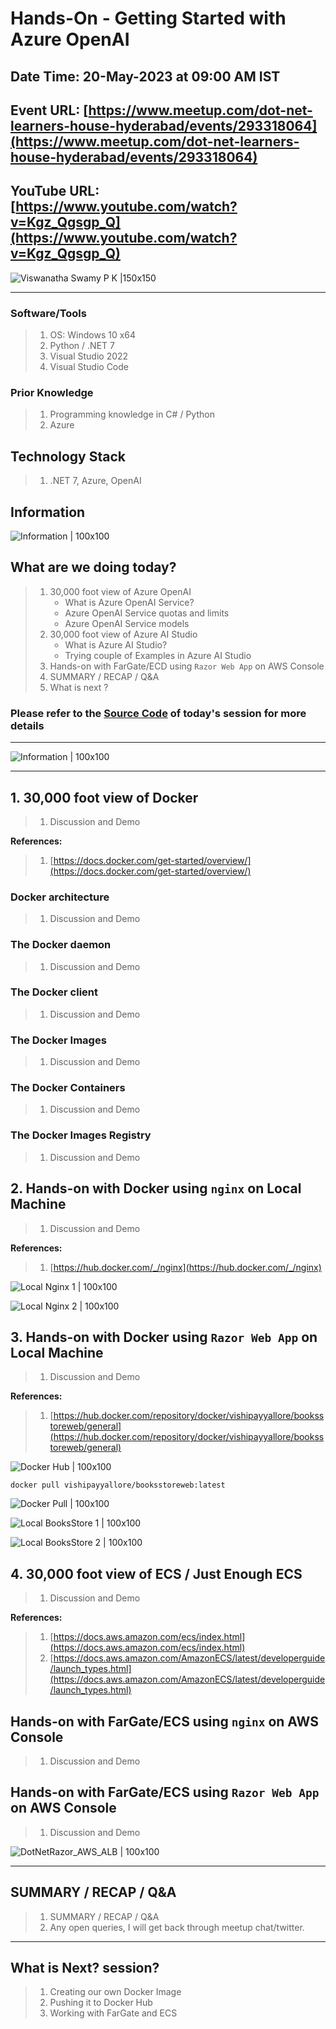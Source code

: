 # Hands-On - Getting Started with Azure OpenAI

## Date Time: 20-May-2023 at 09:00 AM IST

## Event URL: [https://www.meetup.com/dot-net-learners-house-hyderabad/events/293318064](https://www.meetup.com/dot-net-learners-house-hyderabad/events/293318064)

## YouTube URL: [https://www.youtube.com/watch?v=Kgz_Qgsgp_Q](https://www.youtube.com/watch?v=Kgz_Qgsgp_Q)

![Viswanatha Swamy P K |150x150](./Documentation/Images/ViswanathaSwamyPK.PNG)

---

### Software/Tools

> 1. OS: Windows 10 x64
> 1. Python / .NET 7
> 1. Visual Studio 2022
> 1. Visual Studio Code

### Prior Knowledge

> 1. Programming knowledge in C# / Python
> 1. Azure

## Technology Stack

> 1. .NET 7, Azure, OpenAI

## Information

![Information | 100x100](./Documentation/Images/Information.PNG)

## What are we doing today?

> 1. 30,000 foot view of Azure OpenAI
>    - What is Azure OpenAI Service?
>    - Azure OpenAI Service quotas and limits
>    - Azure OpenAI Service models
> 1. 30,000 foot view of Azure AI Studio
>    - What is Azure AI Studio?
>    - Trying couple of Examples in Azure AI Studio
> 1. Hands-on with FarGate/ECD using `Razor Web App` on AWS Console
> 1. SUMMARY / RECAP / Q&A
> 1. What is next ?

### Please refer to the [**Source Code**](https://github.com/vishipayyallore/speaker-series-2023/tree/main/AzureOpenAI) of today's session for more details

---

![Information | 100x100](./Documentation/Images/SeatBelt.PNG)

---

## 1. 30,000 foot view of Docker

> 1. Discussion and Demo

**References:**

> 1. [https://docs.docker.com/get-started/overview/](https://docs.docker.com/get-started/overview/)

### Docker architecture

> 1. Discussion and Demo

### The Docker daemon

> 1. Discussion and Demo

### The Docker client

> 1. Discussion and Demo

### The Docker Images

> 1. Discussion and Demo

### The Docker Containers

> 1. Discussion and Demo

### The Docker Images Registry

> 1. Discussion and Demo

## 2. Hands-on with Docker using `nginx` on Local Machine

> 1. Discussion and Demo

**References:**

> 1. [https://hub.docker.com/_/nginx](https://hub.docker.com/_/nginx)

![Local Nginx 1 | 100x100](./Documentation/Images/Local_Nginx_1.PNG)

![Local Nginx 2 | 100x100](./Documentation/Images/Local_Nginx_2.PNG)

## 3. Hands-on with Docker using `Razor Web App` on Local Machine

> 1. Discussion and Demo

**References:**

> 1. [https://hub.docker.com/repository/docker/vishipayyallore/booksstoreweb/general](https://hub.docker.com/repository/docker/vishipayyallore/booksstoreweb/general)

![Docker Hub | 100x100](./Documentation/Images/Docker_Hub.PNG)

```dockercmd
docker pull vishipayyallore/booksstoreweb:latest
```

![Docker Pull | 100x100](./Documentation/Images/Docker_Pull.PNG)

![Local BooksStore 1 | 100x100](./Documentation/Images/Local_BooksStore_1.PNG)

![Local BooksStore 2 | 100x100](./Documentation/Images/Local_BooksStore_2.PNG)

## 4. 30,000 foot view of ECS / Just Enough ECS

> 1. Discussion and Demo

**References:**

> 1. [https://docs.aws.amazon.com/ecs/index.html](https://docs.aws.amazon.com/ecs/index.html)
> 1. [https://docs.aws.amazon.com/AmazonECS/latest/developerguide/launch_types.html](https://docs.aws.amazon.com/AmazonECS/latest/developerguide/launch_types.html)

## Hands-on with FarGate/ECS using `nginx` on AWS Console

> 1. Discussion and Demo

## Hands-on with FarGate/ECS using `Razor Web App` on AWS Console

> 1. Discussion and Demo

![DotNetRazor_AWS_ALB | 100x100](./Documentation/Images/DotNetRazor_AWS_ALB.PNG)

---

## SUMMARY / RECAP / Q&A

> 1. SUMMARY / RECAP / Q&A
> 2. Any open queries, I will get back through meetup chat/twitter.

---

## What is Next? session?

> 1. Creating our own Docker Image
> 1. Pushing it to Docker Hub
> 1. Working with FarGate and ECS
